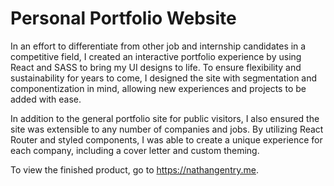 # Personal Portfolio Website
In an effort to differentiate from other job and internship candidates in a competitive field, I created an interactive portfolio experience by using React and SASS to bring my UI designs to life. To ensure flexibility and sustainability for years to come, I designed the site with segmentation and componentization in mind, allowing new experiences and projects to be added with ease.

In addition to the general portfolio site for public visitors, I also ensured the site was extensible to any number of companies and jobs. By utilizing React Router and styled components, I was able to create a unique experience for each company, including a cover letter and custom theming.

To view the finished product, go to https://nathangentry.me.
